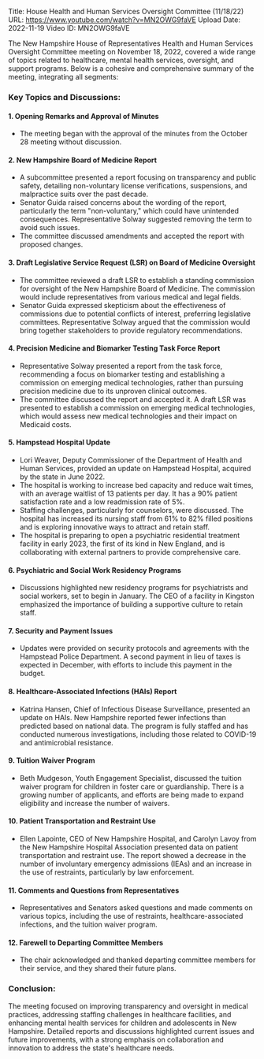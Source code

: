 Title: House Health and Human Services Oversight Committee (11/18/22)
URL: https://www.youtube.com/watch?v=MN2OWG9faVE
Upload Date: 2022-11-19
Video ID: MN2OWG9faVE

The New Hampshire House of Representatives Health and Human Services Oversight Committee meeting on November 18, 2022, covered a wide range of topics related to healthcare, mental health services, oversight, and support programs. Below is a cohesive and comprehensive summary of the meeting, integrating all segments:

### Key Topics and Discussions:

#### 1. **Opening Remarks and Approval of Minutes**
   - The meeting began with the approval of the minutes from the October 28 meeting without discussion.

#### 2. **New Hampshire Board of Medicine Report**
   - A subcommittee presented a report focusing on transparency and public safety, detailing non-voluntary license verifications, suspensions, and malpractice suits over the past decade.
   - Senator Guida raised concerns about the wording of the report, particularly the term "non-voluntary," which could have unintended consequences. Representative Solway suggested removing the term to avoid such issues.
   - The committee discussed amendments and accepted the report with proposed changes.

#### 3. **Draft Legislative Service Request (LSR) on Board of Medicine Oversight**
   - The committee reviewed a draft LSR to establish a standing commission for oversight of the New Hampshire Board of Medicine. The commission would include representatives from various medical and legal fields.
   - Senator Guida expressed skepticism about the effectiveness of commissions due to potential conflicts of interest, preferring legislative committees. Representative Solway argued that the commission would bring together stakeholders to provide regulatory recommendations.

#### 4. **Precision Medicine and Biomarker Testing Task Force Report**
   - Representative Solway presented a report from the task force, recommending a focus on biomarker testing and establishing a commission on emerging medical technologies, rather than pursuing precision medicine due to its unproven clinical outcomes.
   - The committee discussed the report and accepted it. A draft LSR was presented to establish a commission on emerging medical technologies, which would assess new medical technologies and their impact on Medicaid costs.

#### 5. **Hampstead Hospital Update**
   - Lori Weaver, Deputy Commissioner of the Department of Health and Human Services, provided an update on Hampstead Hospital, acquired by the state in June 2022.
   - The hospital is working to increase bed capacity and reduce wait times, with an average waitlist of 13 patients per day. It has a 90% patient satisfaction rate and a low readmission rate of 5%.
   - Staffing challenges, particularly for counselors, were discussed. The hospital has increased its nursing staff from 61% to 82% filled positions and is exploring innovative ways to attract and retain staff.
   - The hospital is preparing to open a psychiatric residential treatment facility in early 2023, the first of its kind in New England, and is collaborating with external partners to provide comprehensive care.

#### 6. **Psychiatric and Social Work Residency Programs**
   - Discussions highlighted new residency programs for psychiatrists and social workers, set to begin in January. The CEO of a facility in Kingston emphasized the importance of building a supportive culture to retain staff.

#### 7. **Security and Payment Issues**
   - Updates were provided on security protocols and agreements with the Hampstead Police Department. A second payment in lieu of taxes is expected in December, with efforts to include this payment in the budget.

#### 8. **Healthcare-Associated Infections (HAIs) Report**
   - Katrina Hansen, Chief of Infectious Disease Surveillance, presented an update on HAIs. New Hampshire reported fewer infections than predicted based on national data. The program is fully staffed and has conducted numerous investigations, including those related to COVID-19 and antimicrobial resistance.

#### 9. **Tuition Waiver Program**
   - Beth Mudgeson, Youth Engagement Specialist, discussed the tuition waiver program for children in foster care or guardianship. There is a growing number of applicants, and efforts are being made to expand eligibility and increase the number of waivers.

#### 10. **Patient Transportation and Restraint Use**
   - Ellen Lapointe, CEO of New Hampshire Hospital, and Carolyn Lavoy from the New Hampshire Hospital Association presented data on patient transportation and restraint use. The report showed a decrease in the number of involuntary emergency admissions (IEAs) and an increase in the use of restraints, particularly by law enforcement.

#### 11. **Comments and Questions from Representatives**
   - Representatives and Senators asked questions and made comments on various topics, including the use of restraints, healthcare-associated infections, and the tuition waiver program.

#### 12. **Farewell to Departing Committee Members**
   - The chair acknowledged and thanked departing committee members for their service, and they shared their future plans.

### Conclusion:
The meeting focused on improving transparency and oversight in medical practices, addressing staffing challenges in healthcare facilities, and enhancing mental health services for children and adolescents in New Hampshire. Detailed reports and discussions highlighted current issues and future improvements, with a strong emphasis on collaboration and innovation to address the state's healthcare needs.